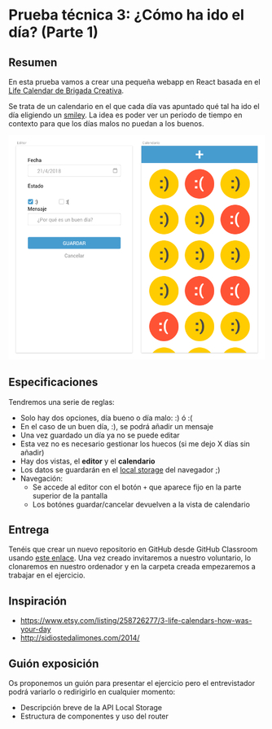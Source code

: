 # Prueba técnica 3: ¿Cómo ha ido el día? (Parte 1)


## Resumen

En esta prueba vamos a crear una pequeña webapp en React basada en el [Life Calendar de Brigada Creativa](https://www.etsy.com/listing/258726277/3-life-calendars-how-was-your-day).

Se trata de un calendario en el que cada día vas apuntado qué tal ha ido el día eligiendo un [smiley](https://en.wikipedia.org/wiki/Smiley).
La idea es poder ver un periodo de tiempo en contexto para que los días malos no puedan a los buenos.

![Pokedex](assets/life-calendar.png)

## Especificaciones
Tendremos una serie de reglas:
- Solo hay dos opciones, día bueno o día malo:  :) ó :(
- En el caso de un buen día, :), se podrá añadir un mensaje
- Una vez guardado un día ya no se puede editar
- Esta vez no es necesario gestionar los huecos (si me dejo X días sin añadir)
- Hay dos vistas, el **editor** y el **calendario**
- Los datos se guardarán en el [local storage](https://developer.mozilla.org/en-US/docs/Web/API/Window/localStorage) del navegador ;)
- Navegación:
  - Se accede al editor con el botón `+` que aparece fijo en la parte superior de la pantalla
  - Los botónes guardar/cancelar devuelven a la vista de calendario


## Entrega
Tenéis que crear un nuevo repositorio en GitHub desde GitHub Classroom usando [este enlace](https://classroom.github.com/a/gncR3d-x). Una vez creado invitaremos a nuestro voluntario, lo clonaremos en nuestro ordenador y en la carpeta creada empezaremos a trabajar en el ejercicio.

## Inspiración

- https://www.etsy.com/listing/258726277/3-life-calendars-how-was-your-day
- http://sidiostedalimones.com/2014/

## Guión exposición
Os proponemos un guión para presentar el ejercicio pero el entrevistador podrá variarlo o redirigirlo en cualquier momento:
- Descripción breve de la API Local Storage
- Estructura de componentes y uso del router
